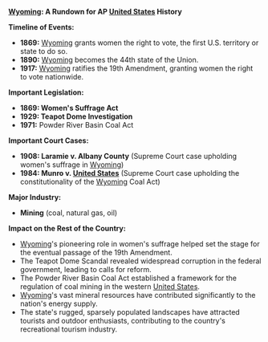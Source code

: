 **[Wyoming](./../wyoming/): A Rundown for AP [United States](./../united-states/) History**

**Timeline of Events:**

* **1869:** [Wyoming](./../wyoming/) grants women the right to vote, the first U.S. territory or state to do so.
* **1890:** [Wyoming](./../wyoming/) becomes the 44th state of the Union.
* **1917:** [Wyoming](./../wyoming/) ratifies the 19th Amendment, granting women the right to vote nationwide.

**Important Legislation:**

* **1869: Women's Suffrage Act**
* **1929: Teapot Dome Investigation**
* **1971:** Powder River Basin Coal Act

**Important Court Cases:**

* **1908: Laramie v. Albany County** (Supreme Court case upholding women's suffrage in [Wyoming](./../wyoming/))
* **1984: Munro v. [United States](./../united-states/)** (Supreme Court case upholding the constitutionality of the [Wyoming](./../wyoming/) Coal Act)

**Major Industry:**

* **Mining** (coal, natural gas, oil)

**Impact on the Rest of the Country:**

* [Wyoming](./../wyoming/)'s pioneering role in women's suffrage helped set the stage for the eventual passage of the 19th Amendment.
* The Teapot Dome Scandal revealed widespread corruption in the federal government, leading to calls for reform.
* The Powder River Basin Coal Act established a framework for the regulation of coal mining in the western [United States](./../united-states/).
* [Wyoming](./../wyoming/)'s vast mineral resources have contributed significantly to the nation's energy supply.
* The state's rugged, sparsely populated landscapes have attracted tourists and outdoor enthusiasts, contributing to the country's recreational tourism industry.